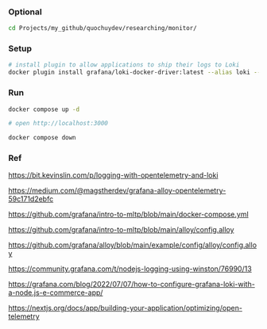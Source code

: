 ### Optional

```bash
cd Projects/my_github/quochuydev/researching/monitor/
```

### Setup

```bash
# install plugin to allow applications to ship their logs to Loki
docker plugin install grafana/loki-docker-driver:latest --alias loki --grant-all-permissions
```

### Run

```bash
docker compose up -d

# open http://localhost:3000

docker compose down
```

### Ref

https://bit.kevinslin.com/p/logging-with-opentelemetry-and-loki

https://medium.com/@magstherdev/grafana-alloy-opentelemetry-59c171d2ebfc

https://github.com/grafana/intro-to-mltp/blob/main/docker-compose.yml

https://github.com/grafana/intro-to-mltp/blob/main/alloy/config.alloy

https://github.com/grafana/alloy/blob/main/example/config/alloy/config.alloy

https://community.grafana.com/t/nodejs-logging-using-winston/76990/13

https://grafana.com/blog/2022/07/07/how-to-configure-grafana-loki-with-a-node.js-e-commerce-app/

https://nextjs.org/docs/app/building-your-application/optimizing/open-telemetry
